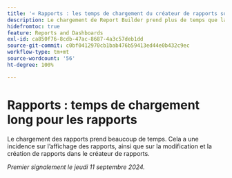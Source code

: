 ```yaml
---
title: '« Rapports : les temps de chargement du créateur de rapports sont longs »'
description: Le chargement de Report Builder prend plus de temps que la normale, parfois jusqu’à une minute.
hidefromtoc: true
feature: Reports and Dashboards
exl-id: ca850f76-8cdb-47ac-8687-4a3c57deb1dd
source-git-commit: c0bf0412970cb1bab476b59413ed44e0b432c9ec
workflow-type: tm+mt
source-wordcount: '56'
ht-degree: 100%

---
```


# Rapports : temps de chargement long pour les rapports

Le chargement des rapports prend beaucoup de temps. Cela a une incidence sur l’affichage des rapports, ainsi que sur la modification et la création de rapports dans le créateur de rapports.

_Premier signalement le jeudi 11 septembre 2024._
